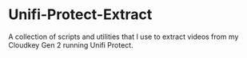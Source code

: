 # Unifi-Protect-Extract
A collection of scripts and utilities that I use to extract videos from my Cloudkey Gen 2 running Unifi Protect.
